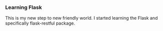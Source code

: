 ### Learning Flask
This is my new step to new friendly world. I started learning the Flask and specifically flask-restful
package.
